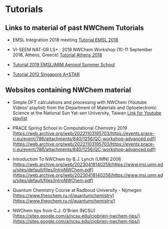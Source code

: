 # Tutorials

## Links to material of past NWChem Tutorials

* EMSL Integration 2018 meeting
[Tutorial EMSL 2018](Tutorial-Slides.md)

* VΙ-SEEM NAT-GR LS+ : 2018 NWChem Workshop  (10-11 September 2018, Athens, Greece)
[Tutorial Athens 2018](Tutorial-Athens2018.md)

* [Tutorial 2019 EMSL/ARM Aerosol Summer School](tut2019/README.md)

* [Tutorial 2012 Singapore A*STAR](tutorial_singapore2012/index.md)



## Websites containing NWChem material

* Simple DFT calculations and processing with NWChem (Youtube Videos' playlist) from the Department of Materials and Optoelectronic Science at the National Sun Yat-sen University, Taiwan
[Link for Youtube playlist](https://www.youtube.com/playlist?list=PLkbV4NC7mZIXvouZ4vhWeQIEsw4GJ3v6I)

* PRACE Spring School in Computational Chemistry 2019  
[https://web.archive.org/web/20221103195703/https://events.prace-ri.eu/event/786/attachments/840/1256/QC-workshop-advanced.pdf](https://web.archive.org/web/20221103195703/https://events.prace-ri.eu/event/786/attachments/840/1256/QC-workshop-advanced.pdf)

* Introduction To NWChem by B.J. Lynch (UMN) 2006
[https://web.archive.org/web/20230418140258/https://www.msi.umn.edu/sites/default/files/IntroNWChem.pdf](https://web.archive.org/web/20230418140258/https://www.msi.umn.edu/sites/default/files/IntroNWChem.pdf)

* Quantum Chemistry Course at Radboud University - Nijmegen
[https://www.theochem.ru.nl/quantumchemistry](https://www.theochem.ru.nl/quantumchemistry/)
* NWChem tips from C.J. O'Brien (NCSU)  
[https://sites.google.com/a/ncsu.edu/cjobrien-nwchem-tips/](https://sites.google.com/a/ncsu.edu/cjobrien-nwchem-tips/)

<!--# Useful websites for Computational Chemistry-->
<!--* [https://www.researchgate.net](https://www.researchgate.net/)-->
<!--* [https://chemistry.stackexchange.com](https://chemistry.stackexchange.com)-->
<!--* [http://www.ccl.net](http://www.ccl.net/)-->
